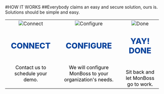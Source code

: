 #HOW IT WORKS
##Everybody claims an easy and secure solution, ours is.<br/>Solutions should be simple and easy.<br/>

||||
|:--:|:--:|:--:|
|![Connect](articles/products/monboss.md/how.md/contact.png)|![Configure](articles/products/monboss.md/how.md/configure.png)|![Done](articles/products/monboss.md/how.md/done.png)|
|<p style="font-size: 1.6em; font-weight: 800; color: #07439c">CONNECT</p><br/><font size="3em" color="black">Contact us to schedule your demo.</font>|<p style="font-size: 1.6em; font-weight: 800; color: #07439c">CONFIGURE</p><br/><font size="3em" color="black">We will configure MonBoss to your organization's needs.</font>|<p style="font-size: 1.6em; font-weight: 800; color: #07439c">YAY! DONE</p><br/><font size="3em" color="black">Sit back and let MonBoss go to work.</font>|